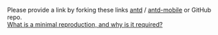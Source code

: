 Please provide a link by forking these links <a href="https://u.ant.design/codesandbox-repro" target="_blank">antd</a> / <a href="http://codepen.io/paranoidjk/pen/LWpaKe" target="_blank">antd-mobile</a> or GitHub repo.
<br>
[What is a minimal reproduction, and why is it required?](#repro-modal)
